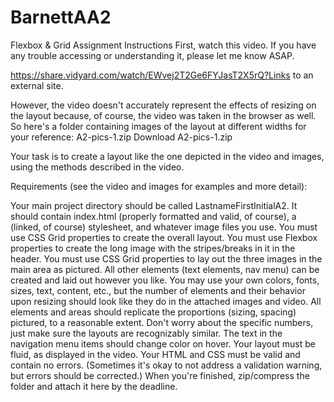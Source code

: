 # BarnettAA2

Flexbox & Grid Assignment Instructions
First, watch this video. If you have any trouble accessing or understanding it, please let me know ASAP.

https://share.vidyard.com/watch/EWvej2T2Ge6FYJasT2X5rQ?Links to an external site.

However, the video doesn't accurately represent the effects of resizing on the layout because, of course, the video was taken in the browser as well. So here's a folder containing images of the layout at different widths for your reference: A2-pics-1.zip Download A2-pics-1.zip 

Your task is to create a layout like the one depicted in the video and images, using the methods described in the video. 

Requirements (see the video and images for examples and more detail):

Your main project directory should be called LastnameFirstInitialA2. It should contain index.html (properly formatted and valid, of course), a (linked, of course) stylesheet, and whatever image files you use.
You must use CSS Grid properties to create the overall layout. 
You must use Flexbox properties to create the long image with the stripes/breaks in it in the header.
You must use CSS Grid properties to lay out the three images in the main area as pictured. 
All other elements (text elements, nav menu) can be created and laid out however you like.
You may use your own colors, fonts, sizes, text, content, etc., but the number of elements and their behavior upon resizing should look like they do in the attached images and video.
All elements and areas should replicate the proportions (sizing, spacing) pictured, to a reasonable extent. Don't worry about the specific numbers, just make sure the layouts are recognizably similar.
The text in the navigation menu items should change color on hover.
Your layout must be fluid, as displayed in the video.
Your HTML and CSS must be valid and contain no errors. (Sometimes it's okay to not address a validation warning, but errors should be corrected.)
When you're finished, zip/compress the folder and attach it here by the deadline.